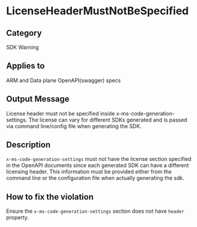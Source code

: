# LicenseHeaderMustNotBeSpecified

## Category

SDK Warning

## Applies to

ARM and Data plane OpenAPI(swagger) specs

## Output Message

License header must not be specified inside x-ms-code-generation-settings. The license can vary for different SDKs generated and is passed via command line/config file when generating the SDK.

## Description

`x-ms-code-generation-settings` must not have the license section specified in the OpenAPI documents since each generated SDK can have a different licensing header. This information must be provided either from the command line or the configuration file when actually generating the sdk.

## How to fix the violation

Ensure the `x-ms-code-generation-settings` section does not have `header` property.
